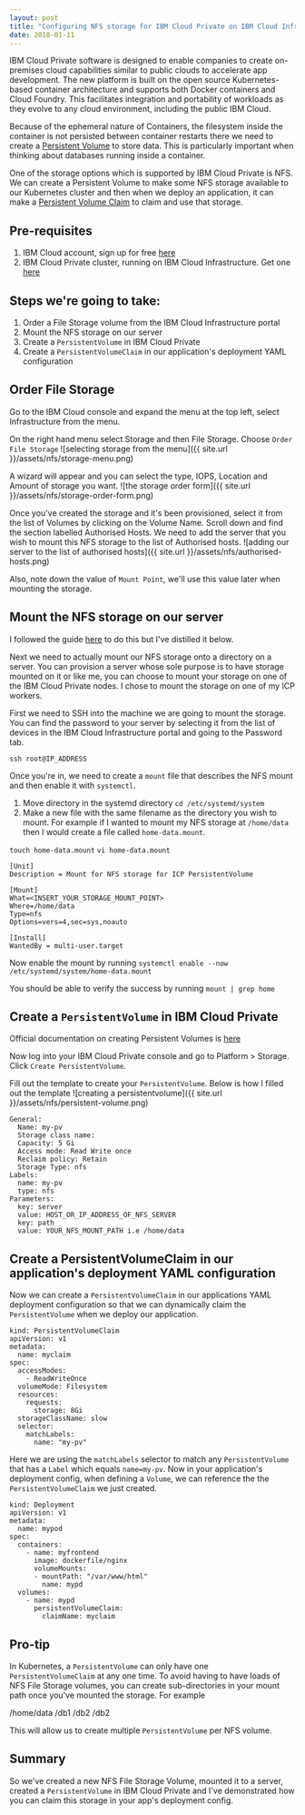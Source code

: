 ```yaml
---
layout: post
title: "Configuring NFS storage for IBM Cloud Private on IBM Cloud Infrastructure"
date: 2018-01-11
---
```


IBM Cloud Private software is designed to enable companies to create on-premises cloud capabilities similar to public clouds to accelerate app development. The new platform is built on the open source Kubernetes-based container architecture and supports both Docker containers and Cloud Foundry. This facilitates integration and portability of workloads as they evolve to any cloud environment, including the public IBM Cloud.

Because of the ephemeral nature of Containers, the filesystem inside the container is not persisted between container restarts there we need to create a [Persistent Volume](https://kubernetes.io/docs/concepts/storage/persistent-volumes/) to store data. This is particularly important when thinking about databases running inside a container.

One of the storage options which is supported by IBM Cloud Private is NFS. We can create a Persistent Volume to make some NFS storage available to our Kubernetes cluster and then when we deploy an application, it can make a [Persistent Volume Claim](https://kubernetes.io/docs/concepts/storage/persistent-volumes/#persistentvolumeclaims) to claim and use that storage.

## Pre-requisites
1. IBM Cloud account, sign up for free [here](https://www.ibm.com/cloud/)
2. IBM Cloud Private cluster, running on IBM Cloud Infrastructure. Get one [here](https://github.com/IBM/deploy-ibm-cloud-private/blob/master/docs/deploy-softlayer-terraform.md)

## Steps we're going to take:
1. Order a File Storage volume from the IBM Cloud Infrastructure portal
2. Mount the NFS storage on our server
3. Create a `PersistentVolume` in IBM Cloud Private
4. Create a `PersistentVolumeClaim` in our application's deployment YAML configuration

## Order File Storage
Go to the IBM Cloud console and expand the menu at the top left, select Infrastructure from the menu.

On the right hand menu select Storage and then File Storage. Choose `Order File Storage`
![selecting storage from the menu]({{ site.url }}/assets/nfs/storage-menu.png)

A wizard will appear and you can select the type, IOPS, Location and Amount of storage you want.
![the storage order form]({{ site.url }}/assets/nfs/storage-order-form.png)

Once you've created the storage and it's been provisioned, select it from the list of Volumes by clicking
on the Volume Name. Scroll down and find the section labelled Authorised Hosts. We need to add the server
that you wish to mount this NFS storage to the list of Authorised hosts.
![adding our server to the list of authorised hosts]({{ site.url }}/assets/nfs/authorised-hosts.png)

Also, note down the value of `Mount Point`, we'll use this value later when mounting the storage.

## Mount the NFS storage on our server

I followed the guide [here](https://console.bluemix.net/docs/infrastructure/FileStorage/mounting-nsf-file-storage.html#mounting-nfs-file-storage) to do this but I've distilled it below.

Next we need to actually mount our NFS storage onto a directory on a server. You can provision a server
whose sole purpose is to have storage mounted on it or like me, you can choose to mount your storage on
one of the IBM Cloud Private nodes. I chose to mount the storage on one of my ICP workers.

First we need to SSH into the machine we are going to mount the storage. You can find the password to your
server by selecting it from the list of devices in the IBM Cloud Infrastructure portal and going to the Password tab.

`ssh root@IP_ADDRESS`

Once you're in, we need to create a `mount` file that describes the NFS mount and then enable it with
`systemctl`.

1. Move directory in the systemd directory `cd /etc/systemd/system`
2. Make a new file with the same filename as the directory you wish to mount. For example if I wanted
to mount my NFS storage at `/home/data` then I would create a file called `home-data.mount`.

`touch home-data.mount`
`vi home-data.mount`

```
[Unit]
Description = Mount for NFS storage for ICP PersistentVolume

[Mount]
What=<INSERT_YOUR_STORAGE_MOUNT_POINT>
Where=/home/data
Type=nfs
Options=vers=4,sec=sys,noauto

[Install]
WantedBy = multi-user.target
```

Now enable the mount by running `systemctl enable --now /etc/systemd/system/home-data.mount`

You should be able to verify the success by running `mount | grep home`

## Create a `PersistentVolume` in IBM Cloud Private

Official documentation on creating Persistent Volumes is [here](https://www.ibm.com/support/knowledgecenter/en/SSBS6K_2.1.0/manage_cluster/create_nfs.html)

Now log into your IBM Cloud Private console and go to Platform > Storage. Click `Create PersistentVolume`.

Fill out the template to create your `PersistentVolume`. Below is how I filled out the template
![creating a persistentvolume]({{ site.url }}/assets/nfs/persistent-volume.png)

```
General:
  Name: my-pv
  Storage class name:
  Capacity: 5 Gi
  Access mode: Read Write once
  Reclaim policy: Retain
  Storage Type: nfs
Labels:
  name: my-pv
  type: nfs
Parameters:
  key: server
  value: HOST_OR_IP_ADDRESS_OF_NFS_SERVER
  key: path
  value: YOUR_NFS_MOUNT_PATH i.e /home/data  
```

## Create a PersistentVolumeClaim in our application's deployment YAML configuration

Now we can create a `PersistentVolumeClaim` in our applications YAML deployment configuration
so that we can dynamically claim the `PersistentVolume` when we deploy our application.

```
kind: PersistentVolumeClaim
apiVersion: v1
metadata:
  name: myclaim
spec:
  accessModes:
    - ReadWriteOnce
  volumeMode: Filesystem
  resources:
    requests:
      storage: 8Gi
  storageClassName: slow
  selector:
    matchLabels:
      name: "my-pv"
```

Here we are using the `matchLabels` selector to match any `PersistentVolume` that has a `Label` which equals
`name=my-pv`. Now in your application's deployment config, when defining a `Volume`, we can reference the
the `PersistentVolumeClaim` we just created.

```
kind: Deployment
apiVersion: v1
metadata:
  name: mypod
spec:
  containers:
    - name: myfrontend
      image: dockerfile/nginx
      volumeMounts:
      - mountPath: "/var/www/html"
        name: mypd
  volumes:
    - name: mypd
      persistentVolumeClaim:
        claimName: myclaim
```

## Pro-tip
In Kubernetes, a `PersistentVolume` can only have one `PersistentVolumeClaim` at any one time. To avoid
having to have loads of NFS File Storage volumes, you can create sub-directories in your mount path once
you've mounted the storage. For example

/home/data
  /db1
  /db2
  /db2
  
This will allow us to create multiple `PersistentVolume` per NFS volume.

## Summary
  
So we've created a new NFS File Storage Volume, mounted it to a server, created a `PersistentVolume` in IBM Cloud Private and I've demonstrated how you can claim this storage in your app's deployment config.